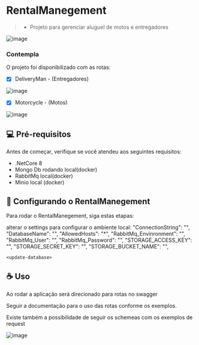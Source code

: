 # RentalManegement
> - Projeto para gerenciar aluguel de motos e entregadores
<!---Projeto para gerenciar aluguel de motos e entregadores--->

![image](https://github.com/cleitonjustino/RentalManagement/assets/19187801/30096e77-d75a-41a8-8068-afd42cd0514e)

### Contempla
O projeto foi disponibilizado com as rotas:
- [x] DeliveryMan - (Entregadores)

 ![image](https://github.com/cleitonjustino/RentalManagement/assets/19187801/ae945938-d836-4d25-b313-8b1e3b9f0def)

- [x] Motorcycle - (Motos)

![image](https://github.com/cleitonjustino/RentalManagement/assets/19187801/0cd6b88b-92a4-494b-bd04-f975649c4ecd)


## 💻 Pré-requisitos

Antes de começar, verifique se você atendeu aos seguintes requisitos:
<!---Estes são apenas requisitos de exemplo. Adicionar, duplicar ou remover conforme necessário--->
* .NetCore 8
* Mongo Db rodando local(docker)
* RabbitMq local(docker)
* Minio local (docker)


## 🚀 Configurando o RentalManegement

Para rodar o RentalManegement, siga estas etapas:

alterar o settings para configurar o ambiente local:
"ConnectionString": "",
"DatabaseName": "",
"AllowedHosts": "*",
"RabbitMq_Envinronment": "",
"RabbitMq_User": "",
"RabbitMq_Password": "",
"STORAGE_ACCESS_KEY": "",
"STORAGE_SECRET_KEY": "",
"STORAGE_BUCKET_NAME": "",

```
<update-database>
```

## ☕ Uso

Ao rodar a aplicação será direcionado para rotas no swagger

Seguir a documentação para o uso das rotas conforme os exemplos. 

Existe também a possibilidade de seguir os schemeas com os exemplos de request

![image](https://github.com/cleitonjustino/RentalManagement/assets/19187801/14458419-a4eb-4fff-8444-cba0aa0013cf)










